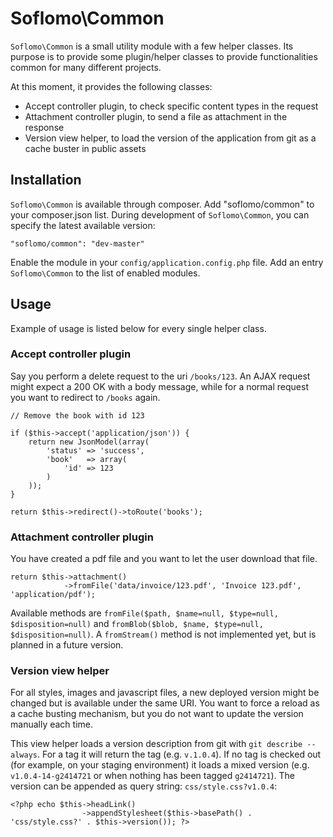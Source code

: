 Soflomo\Common
===
`Soflomo\Common` is a small utility module with a few helper classes. Its purpose is to provide some plugin/helper classes to provide functionalities common for many different projects.

At this moment, it provides the following classes:

 * Accept controller plugin, to check specific content types in the request
 * Attachment controller plugin, to send a file as attachment in the response
 * Version view helper, to load the version of the application from git as a cache buster in public assets

Installation
---
`Soflomo\Common` is available through composer. Add "soflomo/common" to your composer.json list. During development of `Soflomo\Common`, you can specify the latest available version:

```
"soflomo/common": "dev-master"
```

Enable the module in your `config/application.config.php` file. Add an entry `Soflomo\Common` to the list of enabled modules.

Usage
---
Example of usage is listed below for every single helper class.

### Accept controller plugin
Say you perform a delete request to the uri `/books/123`. An AJAX request might expect a 200 OK with a body message, while for a normal request you want to redirect to `/books` again.

```
// Remove the book with id 123

if ($this->accept('application/json')) {
    return new JsonModel(array(
        'status' => 'success',
        'book'   => array(
            'id' => 123
        )
    ));
}

return $this->redirect()->toRoute('books');
```

### Attachment controller plugin
You have created a pdf file and you want to let the user download that file.

```
return $this->attachment()
            ->fromFile('data/invoice/123.pdf', 'Invoice 123.pdf', 'application/pdf');
```

Available methods are `fromFile($path, $name=null, $type=null, $disposition=null)` and `fromBlob($blob, $name, $type=null, $disposition=null)`. A `fromStream()` method is not implemented yet, but is planned in a future version.

### Version view helper
For all styles, images and javascript files, a new deployed version might be changed but is available under the same URI. You want to force a reload as a cache busting mechanism, but you do not want to update the version manually each time.

This view helper loads a version description from git with `git describe --always`. For a tag it will return the tag (e.g. `v.1.0.4`). If no tag is checked out (for example, on your staging environment) it loads a mixed version (e.g. `v1.0.4-14-g2414721` or when nothing has been tagged `g2414721`). The version can be appended as query string: `css/style.css?v1.0.4`:

```
<?php echo $this->headLink()
                ->appendStylesheet($this->basePath() . 'css/style.css?' . $this->version()); ?>
```
